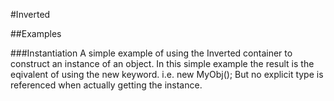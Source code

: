 #Inverted

##Examples

###Instantiation
A simple example of using the Inverted container to construct an instance of an  object. In this simple example the result is the eqivalent of using the new keyword. 
i.e. new MyObj();
But no explicit type is referenced when actually getting the instance.